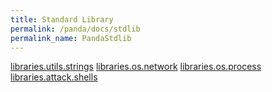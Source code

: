 ```yaml
---
title: Standard Library
permalink: /panda/docs/stdlib
permalink_name: PandaStdlib
---
```



[libraries.utils.strings](/panda/docs/utils_strings)
[libraries.os.network](/panda/docs/os_network)
[libraries.os.process](/panda/docs/os_process)
[libraries.attack.shells](/panda/docs/attack_shells)